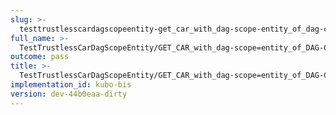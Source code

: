 ```yaml
---
slug: >-
  testtrustlesscardagscopeentity-get_car_with_dag-scope-entity_of_dag-cbor_with_links_(format-car)-header_content-type
full_name: >-
  TestTrustlessCarDagScopeEntity/GET_CAR_with_dag-scope=entity_of_DAG-CBOR_with_Links_(format=car)/Header_Content-Type
outcome: pass
title: >-
  TestTrustlessCarDagScopeEntity/GET_CAR_with_dag-scope=entity_of_DAG-CBOR_with_Links_(format=car)/Header_Content-Type
implementation_id: kubo-bis
version: dev-44b0eaa-dirty
---
```


